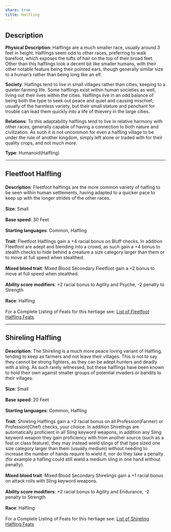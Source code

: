 ```yaml
---
share: true
title: Halfling
---
```

## Description

**Physical Description**: Halflings are a much smaller race, usually around 3 feet in height. Halflings seem odd to other races, preferring to walk barefoot, which exposes the tufts of hair on the top of their broad feet. Other than this halflings look a decent bit like smaller humans, with their other notable feature being their pointed ears, though generally similar size to a human’s rather than being long like an elf.

**Society**: Halfings tend to live in small villages rather than cities, keeping to a quieter farming life. Some halflings exist within human societies as well, living out their lives within the cities. Halflings live in an odd balance of being both the type to seek out peace and quiet and causing mischief; usually of the harmless variety, but their small stature and penchant for trouble can lead them quickly into a life of thievery in the large cities.

**Relations**: To this adaptability halflings tend to live in relative harmony with other races, generally capable of having a connection to both nature and civilization. As such it is not uncommon for even a halfling village to be under the rule of another kingdom, simply left alone or traded with for their quality crops, and not much more.

**Type**: Humanoid(Halfling)

<span><span><hr></span></span><h2><span><p dir="auto">Fleetfoot Halfling</p></span></h2><p><span><p dir="auto"><b>Description</b>:    Fleetfoot halflings are the more common variety of halfing to be seen within human settlements, having adapted to a quicker pace to keep up with the longer strides of the other races.<br><br><b>Size</b>:    Small<br><br><b>Base speed</b>:    30 Feet<br><br><b>Starting languages</b>:    Common, Halfling<br><br><b>Trait</b>:    Fleetfoot Halflings gain a +4 racial bonus on Bluff checks. In addition Fleetfoot are adept and blending into a crowd, as such gain a +4 bonus to stealth checks to hide behind a creature a size category larger than them or to move at full speed when stealthed.<br><br><b>Mixed blood trait</b>:    Mixed Blood Secondary Fleetfoot gain a +2 bonus to move at full speed when stealthed.<br><br><b>Ability score modifiers</b>:    +2 racial bonus to Agility and Psyche, -2 penalty to Strength<br><br><b>Race</b>:    Halfling<br><br>For a Complete Listing of Feats for this hertiage see: <a data-href="List of Fleetfoot Halfling Feats" href="List of Fleetfoot Halfling Feats" class="internal-link" target="_blank" rel="noopener">List of Fleetfoot Halfling Feats</a></p></span></p><span><span><hr></span></span><h2><span><p dir="auto">Shireling Halfling</p></span></h2><p><span><p dir="auto"><b>Description</b>:    The Shireling is a much more peace loving variant of Halfling, tending to keep as farmers and not leave their villages. This is not to say they cannot be strong fighters, as they can be adept hunters and deadly with a sling. As such rarely witnessed, but these halflings have been known to hold their own against smaller groups of potential invaders or bandits to their villages.<br><br><b>Size</b>:    Small<br><br><b>Base speed</b>:    20 Feet<br><br><b>Starting languages</b>:    Common, Halfling<br><br><b>Trait</b>:    Shireling Halflings gain a +2 racial bonus on all Profession(Farmer) or Profession(Chef) checks, your choice. In addition Shirelings are automatically proficient in all Sling keyword weapons, in addition any Sling keyword weapon they gain proficiency with from another source (such as a feat or class feature), they may instead wield slings of that type sized one size category larger than them (usually medium) without needing to increase the number of hands require to wield it, nor do they take a penalty (for example a hafling could still wield a medium sling in one hand without penalty).<br><br><b>Mixed blood trait</b>:    Mixed Blood Secondary Shirelings gain a +1 racial bonus on attack rolls with Sling keyword weapons.<br><br><b>Ability score modifiers</b>:    +2 racial bonus to Agility and Endurance, -2 penalty to Strength<br><br><b>Race</b>:    Halfling<br><br>For a Complete Listing of Feats for this hertiage see: <a data-href="List of Shireling Halfling Feats" href="List of Shireling Halfling Feats" class="internal-link" target="_blank" rel="noopener">List of Shireling Halfling Feats</a></p></span></p>